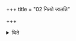 +++
title = "02 नित्यो ज्वलति"

+++

<details><summary>थिते</summary>

2. It burns permanently. 

</details>
